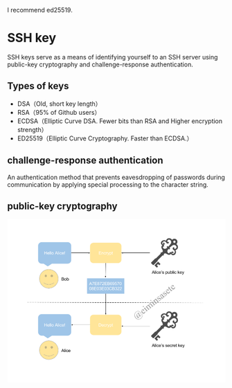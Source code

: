 I recommend ed25519.

# SSH key

SSH keys serve as a means of identifying yourself to an SSH server using public-key cryptography and challenge-response authentication.

## Types of keys

- DSA（Old, short key length）
- RSA（95% of Github users）
- ECDSA（Elliptic Curve DSA. Fewer bits than RSA and Higher encryption strength）
- ED25519（Elliptic Curve Cryptography. Faster than ECDSA.）

## challenge-response authentication

An authentication method that prevents eavesdropping of passwords during communication by applying special processing to the character string.

## public-key cryptography

![](./public-key.png)